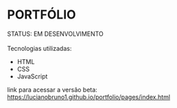 <h1>PORTFÓLIO</h1>
<span>STATUS: EM DESENVOLVIMENTO</span><br><br>
<span>Tecnologias utilizadas:</span>

<ul>
  <li>HTML</li>
  <li>CSS</li>
  <li>JavaScript</li>
</ul>


link para acessar a versão beta: https://lucianobruno1.github.io/portfolio/pages/index.html
